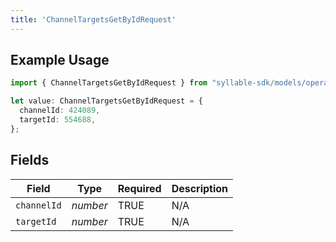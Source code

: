 ```yaml
---
title: 'ChannelTargetsGetByIdRequest'
---
```


## Example Usage

```typescript
import { ChannelTargetsGetByIdRequest } from "syllable-sdk/models/operations";

let value: ChannelTargetsGetByIdRequest = {
  channelId: 424089,
  targetId: 554688,
};
```

## Fields

| Field              | Type               | Required           | Description        |
| ------------------ | ------------------ | ------------------ | ------------------ |
| `channelId`        | *number*           | TRUE | N/A                |
| `targetId`         | *number*           | TRUE | N/A                |